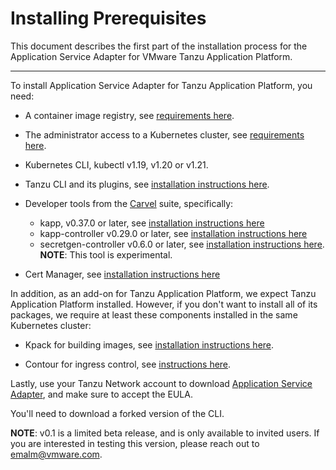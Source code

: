# Installing Prerequisites

This document describes the first part of the installation process for the Application Service Adapter for VMware Tanzu Application Platform.

----

To install Application Service Adapter for Tanzu Application Platform, you need:

* A container image registry, see [requirements here](https://docs.vmware.com/en/VMware-Tanzu-Application-Platform/0.3/tap-0-3/GUID-install-general.html#tanzu-network-and-container-image-registry-requirements-1).
* The administrator access to a Kubernetes cluster, see [requirements here](https://docs.vmware.com/en/VMware-Tanzu-Application-Platform/0.3/tap-0-3/GUID-install-general.html#kubernetes-cluster-requirements-2).

* Kubernetes CLI, kubectl v1.19, v1.20 or v1.21.

* Tanzu CLI and its plugins, see [installation instructions here](https://docs.vmware.com/en/VMware-Tanzu-Application-Platform/0.3/tap-0-3/GUID-install-general.html#install-or-update-the-tanzu-cli-and-plugins-5).

* Developer tools from the [Carvel](https://carvel.dev/) suite, specifically:  
    *  kapp, v0.37.0 or later, see [installation instructions here](https://carvel.dev/kapp/docs/latest/install/)
    * kapp-controller v0.29.0 or later, see [installation instructions here](https://carvel.dev/kapp-controller/docs/latest/install/)
    * secretgen-controller v0.6.0 or later, see [installation instructions here](https://github.com/vmware-tanzu/carvel-secretgen-controller/blob/develop/docs/install.md). **NOTE**: This tool is experimental.

* Cert Manager, see [installation instructions here](https://cert-manager.io/docs/installation/)

In addition, as an add-on for Tanzu Application Platform, we expect Tanzu Application Platform installed. However, if you don't want to install all of its packages, we require at least these components installed in the same Kubernetes cluster:

* Kpack for building images, see [installation instructions here](https://github.com/pivotal/kpack/blob/main/docs/install.md).

* Contour for ingress control, see [instructions here](https://projectcontour.io/getting-started/).

Lastly, use your Tanzu Network account to download [Application Service Adapter](https://network.tanzu.vmware.com/products/app-service-adapter/), and make sure to accept the EULA.

You'll need to download a forked version of the CLI.

**NOTE**: v0.1 is a limited beta release, and is only available to invited users. If you are interested in testing this version, please reach out to emalm@vmware.com.

